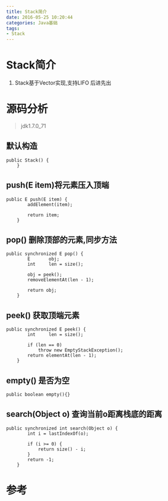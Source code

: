```yaml
---
title: Stack简介
date: 2016-05-25 10:20:44
categories: Java基础
tags:
- Stack
---
```


# Stack简介

1. Stack基于Vector实现,支持LIFO 后进先出

<!-- more -->
# 源码分析
>jdk1.7.0_71

## 默认构造

```
public Stack() {
    }
```

## push(E item)将元素压入顶端

```
public E push(E item) {
        addElement(item);

        return item;
    }
```

## pop() 删除顶部的元素,同步方法

```
public synchronized E pop() {
        E       obj;
        int     len = size();

        obj = peek();
        removeElementAt(len - 1);

        return obj;
    }
```

## peek() 获取顶端元素

```
public synchronized E peek() {
        int     len = size();

        if (len == 0)
            throw new EmptyStackException();
        return elementAt(len - 1);
    }
```

## empty() 是否为空

```
public boolean empty(){}
```

## search(Object o) 查询当前o距离栈底的距离

```
public synchronized int search(Object o) {
        int i = lastIndexOf(o);

        if (i >= 0) {
            return size() - i;
        }
        return -1;
    }
```


# 参考
